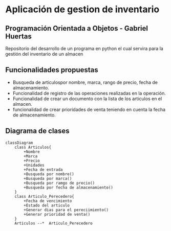 # Aplicación de gestion de inventario
## Programación Orientada a Objetos - Gabriel Huertas 
Repositorio del desarrollo de un programa en python el cual servira para la gestión del inventario de un almacen
## Funcionalidades propuestas
- Busqueda de articulospor nombre, marca, rango de precio, fecha de almacenamiento.
- Funcionalidad de registro de las operaciones realizadas en la operación.
- Funcionalidad de crear un documento con la lista de los articulos en el almacen.
- funcionalidad de crear prioridades de venta teniendo en cuenta la fecha de almacenamiento.
## Diagrama de clases 
```mermaid
classDiagram
    class Articulos{
        +Nombre 
        +Marca  
        +Precio 
        +Unidades 
        +Fecha de entrada 
        +Busqueda por nombre()
        +Busqueda por marca()
        +Busqueda por ramgo de precio()
        +Busqueda por fecha de almacenamiento()
    }
    class Articulo_Perecedero{
        +Fecha de vencimiento
        +Estado del articulo
        +Generar dias para el pereciimiento()
        +Generar prioridad de venta()
    }
    Articulos --*  Articulo_Perecedero 

```
